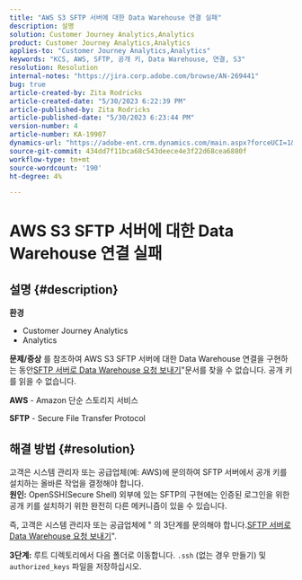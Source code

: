 ```yaml
---
title: "AWS S3 SFTP 서버에 대한 Data Warehouse 연결 실패"
description: 설명
solution: Customer Journey Analytics,Analytics
product: Customer Journey Analytics,Analytics
applies-to: "Customer Journey Analytics,Analytics"
keywords: "KCS, AWS, SFTP, 공개 키, Data Warehouse, 연결, S3"
resolution: Resolution
internal-notes: "https://jira.corp.adobe.com/browse/AN-269441"
bug: true
article-created-by: Zita Rodricks
article-created-date: "5/30/2023 6:22:39 PM"
article-published-by: Zita Rodricks
article-published-date: "5/30/2023 6:23:44 PM"
version-number: 4
article-number: KA-19907
dynamics-url: "https://adobe-ent.crm.dynamics.com/main.aspx?forceUCI=1&pagetype=entityrecord&etn=knowledgearticle&id=55ac85f3-16ff-ed11-8f6e-6045bd006b25"
source-git-commit: 434dd7f11bca68c543deece4e3f22d68cea6880f
workflow-type: tm+mt
source-wordcount: '190'
ht-degree: 4%

---
```


# AWS S3 SFTP 서버에 대한 Data Warehouse 연결 실패

## 설명 {#description}

<b>환경</b>
- Customer Journey Analytics
- Analytics



<b>문제/증상</b>
를 참조하여 AWS S3 SFTP 서버에 대한 Data Warehouse 연결을 구현하는 동안[SFTP 서버로 Data Warehouse 요청 보내기](https://experienceleague.adobe.com/docs/analytics/export/ftp-and-sftp/secure-file-transfer-protocol/ftp-sftp-dw.html?lang=en)&quot;문서를 찾을 수 없습니다. 공개 키를 읽을 수 없습니다.



<b>AWS</b> - Amazon 단순 스토리지 서비스

<b>SFTP</b> - Secure File Transfer Protocol


## 해결 방법 {#resolution}

고객은 시스템 관리자 또는 공급업체(예: AWS)에 문의하여 SFTP 서버에서 공개 키를 설치하는 올바른 작업을 결정해야 합니다.<br><b>원인:</b>
OpenSSH(Secure Shell) 외부에 있는 SFTP의 구현에는 인증된 로그인을 위한 공개 키를 설치하기 위한 완전히 다른 메커니즘이 있을 수 있습니다.

즉, 고객은 시스템 관리자 또는 공급업체에 &quot; 의 3단계를 문의해야 합니다.[SFTP 서버로 Data Warehouse 요청 보내기](https://experienceleague.adobe.com/docs/analytics/export/ftp-and-sftp/secure-file-transfer-protocol/ftp-sftp-dw.html?lang=en)&quot;.

<b>3단계:</b> 루트 디렉토리에서 다음 폴더로 이동합니다. `.ssh` (없는 경우 만들기) 및 `authorized_keys` 파일을 저장하십시오.

